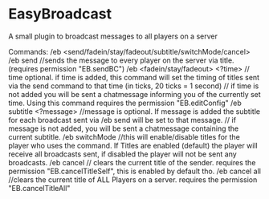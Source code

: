 # EasyBroadcast
A small plugin to broadcast messages to all players on a server

Commands:
 /eb <send/fadein/stay/fadeout/subtitle/switchMode/cancel>
 /eb send <message> //sends the message to every player on the server via title.(requires permission "EB.sendBC")
 /eb <fadein/stay/fadeout> <?time> // time optional. if time is added, this command will set the timing of titles sent via the send command to that time (in ticks, 20 ticks = 1 second)
                                   // if time is not added you will be sent a chatmessage informing you of the currently set time. Using this command requires the permission "EB.editConfig"
/eb subtitle <?message> //message is optional. If message is added the subtitle for each broadcast sent via /eb send will be set to that message.
                        // if message is not added, you will be sent a chatmessage containing the current subtitle.
/eb switchMode //this will enable/disable titles for the player who uses the command. If Titles are enabled (default) the player will receive all broadcasts sent, if disabled the player will not be sent any broadcasts.
/eb cancel // clears the current title of the sender. requires the permission "EB.cancelTitleSelf", this is enabled by default tho.
/eb cancel all //clears the current title of ALL Players on a server. requires the permission "EB.cancelTitleAll"
